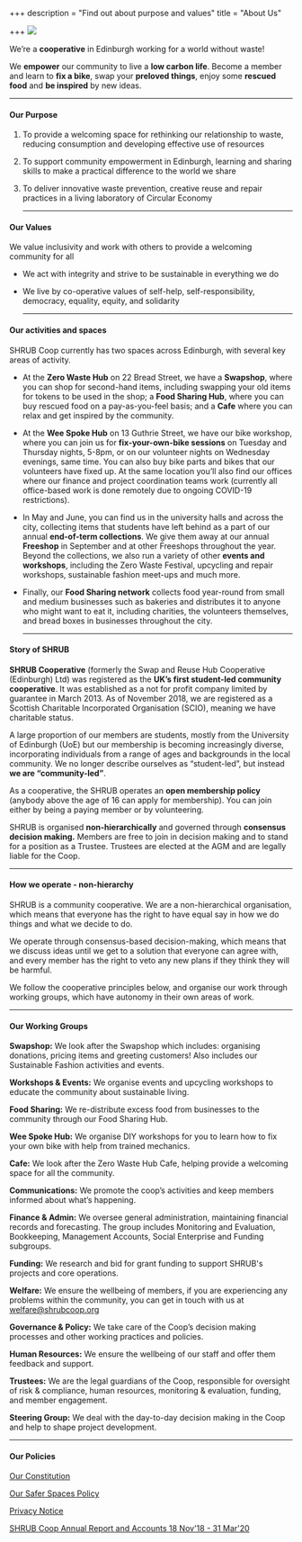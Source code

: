 +++
description = "Find out about purpose and values"
title = "About Us"

+++
![](https://res.cloudinary.com/shrub-co-op/image/upload/v1568674723/shrubcoop.org/media/vision_web_fyoad1.png)

We’re a **cooperative** in Edinburgh working for a world without waste!

We **empower** our community to live a **low carbon life**. Become a member and learn to **fix a bike**, swap your **preloved things**, enjoy some **rescued food** and **be inspired** by new ideas.

***

#### Our Purpose

1. To provide a welcoming space for rethinking our relationship to waste, reducing consumption and developing effective use of resources
2. To support community empowerment in Edinburgh, learning and sharing skills to make a practical difference to the world we share
3. To deliver innovative waste prevention, creative reuse and repair practices in a living laboratory of Circular Economy

   ***

#### Our Values

We value inclusivity and work with others to provide a welcoming community for all

* We act with integrity and strive to be sustainable in everything we do
* We live by co-operative values of self-help, self-responsibility, democracy, equality, equity, and solidarity

  ***

#### Our activities and spaces

SHRUB Coop currently has two spaces across Edinburgh, with several key areas of activity.

* At the **Zero Waste Hub** on 22 Bread Street, we have a **Swapshop**, where you can shop for second-hand items, including swapping your old items for tokens to be used in the shop; a **Food Sharing Hub**, where you can buy rescued food on a pay-as-you-feel basis; and a **Cafe** where you can relax and get inspired by the community.
* At the **Wee Spoke Hub** on 13 Guthrie Street, we have our bike workshop, where you can join us for **fix-your-own-bike sessions** on Tuesday and Thursday nights, 5-8pm, or on our volunteer nights on Wednesday evenings, same time. You can also buy bike parts and bikes that our volunteers have fixed up. At the same location you’ll also find our offices where our finance and project coordination teams work (currently all office-based work is done remotely due to ongoing COVID-19 restrictions).
* In May and June, you can find us in the university halls and across the city, collecting items that students have left behind as a part of our annual **end-of-term collections**. We give them away at our annual **Freeshop** in September and at other Freeshops throughout the year. Beyond the collections, we also run a variety of other **events and workshops**, including the Zero Waste Festival, upcycling and repair workshops, sustainable fashion meet-ups and much more.
* Finally, our **Food Sharing network** collects food year-round from small and medium businesses such as bakeries and distributes it to anyone who might want to eat it, including charities, the volunteers themselves, and bread boxes in businesses throughout the city.

  ***

#### Story of SHRUB

**SHRUB Cooperative** (formerly the Swap and Reuse Hub Cooperative (Edinburgh) Ltd) was registered as the **UK’s first student-­led community co­operative**. It was established as a not for profit company limited by guarantee in March 2013. As of November 2018, we are registered as a Scottish Charitable Incorporated Organisation (SCIO), meaning we have charitable status.

A large proportion of our members are students, mostly from the University of Edinburgh (UoE) but our membership is becoming increasingly diverse, incorporating individuals from a range of ages and backgrounds in the local community. We no longer describe ourselves as “student-led”, but instead **we are “community-led”**.

As a co­operative, the SHRUB operates an **open membership policy** (anybody above the age of 16 can apply for membership). You can join either by being a paying member or by volunteering.

SHRUB is organised **non-hierarchically** and governed through **consensus decision making.** Members are free to join in decision making and to stand for a position as a Trustee. Trustees are elected at the AGM and are legally liable for the Co­op.

***

#### How we operate - non-hierarchy

SHRUB is a community cooperative. We are a non-hierarchical organisation, which means that everyone has the right to have equal say in how we do things and what we decide to do.

We operate through consensus-based decision-making, which means that we discuss ideas until we get to a solution that everyone can agree with, and every member has the right to veto any new plans if they think they will be harmful.

We follow the cooperative principles below, and organise our work through working groups, which have autonomy in their own areas of work.

***

#### Our Working Groups

**Swapshop:** We look after the Swapshop which includes: organising donations, pricing items and greeting customers! Also includes our Sustainable Fashion activities and events.

**Workshops & Events:** We organise events and upcycling workshops to educate the community about sustainable living.

**Food Sharing:** We re-distribute excess food from businesses to the community through our Food Sharing Hub.

**Wee Spoke Hub:** We organise DIY workshops for you to learn how to fix your own bike with help from trained mechanics.

**Cafe:** We look after the Zero Waste Hub Cafe, helping provide a welcoming space for all the community.

**Communications:** We promote the coop’s activities and keep members informed about what’s happening.

**Finance & Admin:** We oversee general administration, maintaining financial records and forecasting. The group includes Monitoring and Evaluation, Bookkeeping, Management Accounts, Social Enterprise and Funding subgroups.

**Funding:** We research and bid for grant funding to support SHRUB's projects and core operations.

**Welfare:** We ensure the wellbeing of members, if you are experiencing any problems within the community, you can get in touch with us at welfare@shrubcoop.org

**Governance & Policy:** We take care of the Coop’s decision making processes and other working practices and policies.

**Human Resources:** We ensure the wellbeing of our staff and offer them feedback and support.

**Trustees:** We are the legal guardians of the Coop, responsible for oversight of risk & compliance, human resources, monitoring & evaluation, funding, and member engagement.

**Steering Group:** We deal with the day-to-day decision making in the Coop and help to shape project development.

***

#### Our Policies

[Our Constitution](https://res.cloudinary.com/shrub-co-op/image/upload/v1578412034/shrubcoop.org/media/Revised_SHRUB_Cooperative_SCIO_constitution_-_December_2019_tvcgsc.pdf "Revised_SHRUB_Cooperative_SCIO_constitution_-_December_2019_tvcgsc.pdf")

[Our Safer Spaces Policy](https://res.cloudinary.com/shrub-co-op/image/upload/v1573736447/shrubcoop.org/media/SHRUB_Safer_Spaces_Policy_3.0_k1sjgv.pdf "Our Safer Spaces Policy")

[Privacy Notice](https://res.cloudinary.com/shrub-co-op/image/upload/v1575476568/shrubcoop.org/media/SHRUB_Privacy_Notice_2019_vgmtc3.pdf "SHRUB_Privacy_Notice_2019_vgmtc3.pdf")

[SHRUB Coop Annual Report and Accounts 18 Nov'18 - 31 Mar'20](https://res.cloudinary.com/shrub-co-op/image/upload/v1601983174/shrubcoop.org/media/SHRUB_Coop_Annual_Report_and_Accounts_18.11.20_-_31.03.20_cpbntw.pdf)
